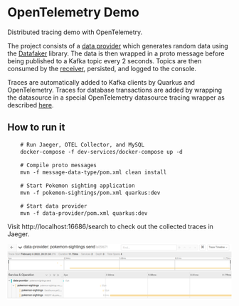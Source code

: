 # OpenTelemetry Demo
Distributed tracing demo with OpenTelemetry.

The project consists of a [data provider](data-provider) which generates random data using the [Datafaker](https://www.datafaker.net/)
library. The data is then wrapped in a proto message before being published to a Kafka topic every 2 seconds.
Topics are then consumed by the [receiver](pokemon-sightings), persisted, and logged to the console.

Traces are automatically added to Kafka clients by Quarkus and OpenTelemetry. Traces for database transactions are added
by wrapping the datasource in a special OpenTelemetry datasource tracing wrapper as described 
[here](https://github.com/open-telemetry/opentelemetry-java-instrumentation/tree/main/instrumentation/jdbc/library).


## How to run it
```
    # Run Jaeger, OTEL Collector, and MySQL
    docker-compose -f dev-services/docker-compose up -d
```
```
    # Compile proto messages
    mvn -f message-data-type/pom.xml clean install
```
```
    # Start Pokemon sighting application
    mvn -f pokemon-sightings/pom.xml quarkus:dev
```
```
    # Start data provider
    mvn -f data-provider/pom.xml quarkus:dev
```

Visit http://localhost:16686/search to check out the collected traces in Jaeger.

![Jaeger](./images/Jaeger.png)